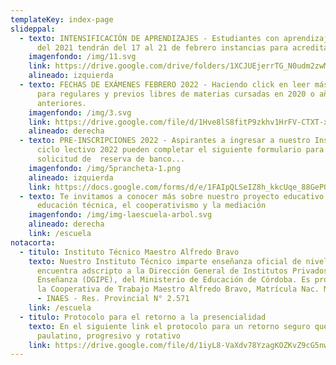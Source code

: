 ```yaml
---
templateKey: index-page
slideppal:
  - texto: INTENSIFICACIÓN DE APRENDIZAJES - Estudiantes con aprendizajes pendientes
      del 2021 tendrán del 17 al 21 de febrero instancias para acreditarlos...
    imagenfondo: /img/11.svg
    link: https://drive.google.com/drive/folders/1XCJUEjerrTG_N0udm2zwMKxNM63UQBXt?usp=sharing
    alineado: izquierda
  - texto: FECHAS DE EXÁMENES FEBRERO 2022 - Haciendo click en leer más a las fechas
      para regulares y previos libres de materias cursadas en 2020 o años
      anteriores.
    imagenfondo: /img/3.svg
    link: https://drive.google.com/file/d/1Hve8lS8fitP9zkhv1HrFV-CTXT-xRSFw/view
    alineado: derecha
  - texto: PRE-INSCRIPCIONES 2022 - Aspirantes a ingresar a nuestro Instituto en el
      ciclo lectivo 2022 pueden completar el siguiente formulario para la
      solicitud de  reserva de banco...
    imagenfondo: /img/5prancheta-1.png
    alineado: izquierda
    link: https://docs.google.com/forms/d/e/1FAIpQLSeIZ8h_kkcUqe_88GeP0UbVSX4cjlnvqM2dxCbg7uM59f7KhA/viewform?usp=sf_link
  - texto: Te invitamos a conocer más sobre nuestro proyecto educativo, basado en la
      educación técnica, el cooperativismo y la mediación
    imagenfondo: /img/img-laescuela-arbol.svg
    alineado: derecha
    link: /escuela
notacorta:
  - titulo: Instituto Técnico Maestro Alfredo Bravo
    texto: Nuestro Instituto Técnico imparte enseñanza oficial de nivel medio y se
      encuentra adscripto a la Dirección General de Institutos Privados de
      Enseñanza (DGIPE), del Ministerio de Educación de Córdoba. Es propiedad de
      la Cooperativa de Trabajo Maestro Alfredo Bravo, Matrícula Nac. N° 26.534
      - INAES - Res. Provincial N° 2.571
    link: /escuela
  - titulo: Protocolo para el retorno a la presencialidad
    texto: En el siguiente link el protocolo para un retorno seguro que será
      paulatino, progresivo y rotativo
    link: https://drive.google.com/file/d/1iyL8-VaXdv78YzagKOZKvZ9cG5nwePl8/view?usp=sharing
---
```

